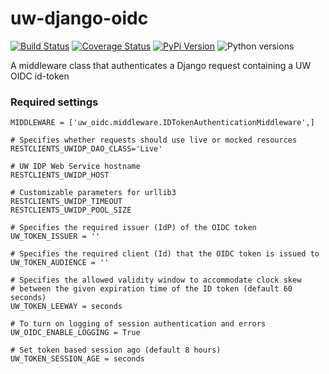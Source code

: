 # uw-django-oidc

[![Build Status](https://github.com/uw-it-aca/uw-django-oidc/workflows/tests/badge.svg?branch=master)](https://github.com/uw-it-aca/uw-django-oidc/actions)
[![Coverage Status](https://coveralls.io/repos/github/uw-it-aca/uw-django-oidc/badge.svg?branch=master)](https://coveralls.io/github/uw-it-aca/uw-django-oidc?branch=master)
[![PyPi Version](https://img.shields.io/pypi/v/uw-django-oidc.svg)](https://pypi.python.org/pypi/uw-django-oidc)
![Python versions](https://img.shields.io/pypi/pyversions/uw-django-oidc.svg)


A middleware class that authenticates a Django request containing a UW OIDC id-token

### Required settings

```
MIDDLEWARE = ['uw_oidc.middleware.IDTokenAuthenticationMiddleware',]

# Specifies whether requests should use live or mocked resources
RESTCLIENTS_UWIDP_DAO_CLASS='Live'

# UW IDP Web Service hostname
RESTCLIENTS_UWIDP_HOST

# Customizable parameters for urllib3
RESTCLIENTS_UWIDP_TIMEOUT
RESTCLIENTS_UWIDP_POOL_SIZE

# Specifies the required issuer (IdP) of the OIDC token
UW_TOKEN_ISSUER = ''

# Specifies the required client (Id) that the OIDC token is issued to
UW_TOKEN_AUDIENCE = ''

# Specifies the allowed validity window to accommodate clock skew
# between the given expiration time of the ID token (default 60 seconds)
UW_TOKEN_LEEWAY = seconds

# To turn on logging of session authentication and errors
UW_OIDC_ENABLE_LOGGING = True

# Set token based session ago (default 8 hours)
UW_TOKEN_SESSION_AGE = seconds
```
